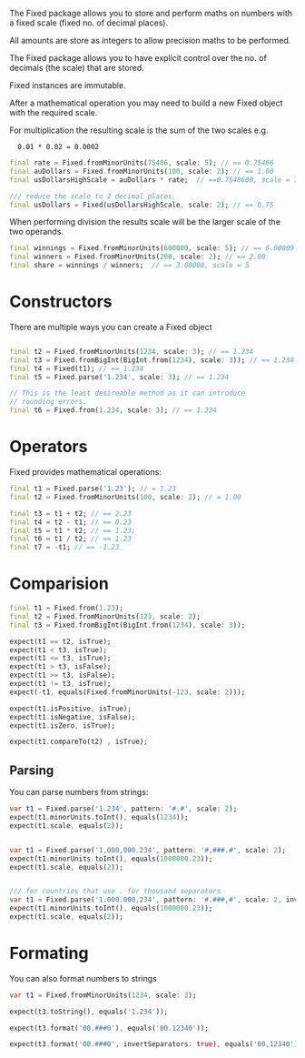 The Fixed package allows you to store and perform maths on numbers
with a fixed scale (fixed no. of decimal places).

All amounts are store as integers to allow precision maths to be performed.

The Fixed package allows you to have explicit control over the no. of decimals (the scale) that are stored.

Fixed instances are immutable.


After a mathematical operation you may need to build a new Fixed object with the required scale.

For multiplication the resulting scale is the sum of the two scales
e.g.
```
  0.01 * 0.02 = 0.0002
```

```dart
final rate = Fixed.fromMinorUnits(75486, scale: 5); // == 0.75486
final auDollars = Fixed.fromMinorUnits(100, scale: 2); // == 1.00
final usDollarsHighScale = auDollars * rate;  // ==0.7548600, scale = 7

/// reduce the scale to 2 decimal places.
final usDollars = Fixed(usDollarsHighScale, scale: 2); // == 0.75
```

When performing division the results scale will be the larger scale of the
two operands.

```dart
final winnings = Fixed.fromMinorUnits(600000, scale: 5); // == 6.00000
final winners = Fixed.fromMinorUnits(200, scale: 2); // == 2.00
final share = winnings / winners;  // == 3.00000, scale = 5

```


# Constructors

There are multiple ways you can create a Fixed object
```dart

final t2 = Fixed.fromMinorUnits(1234, scale: 3); // == 1.234
final t3 = Fixed.fromBigInt(BigInt.from(1234), scale: 3)); // == 1.234
final t4 = Fixed(t1); // == 1.234
final t5 = Fixed.parse('1.234', scale: 3); // == 1.234

// This is the least desireable method as it can introduce
// rounding errors.
final t6 = Fixed.from(1.234, scale: 3); // == 1.234

```

# Operators
Fixed provides mathematical operations:

```dart
final t1 = Fixed.parse('1.23'); // = 1.23
final t2 = Fixed.fromMinorUnits(100, scale: 2); // = 1.00

final t3 = t1 + t2; // == 2.23
final t4 = t2 - t1; // == 0.23
final t5 = t1 * t2; // == 1.23;
final t6 = t1 / t2; // == 1.23
final t7 = -t1; // == -1.23

```

# Comparision

```dart
final t1 = Fixed.from(1.23);
final t2 = Fixed.fromMinorUnits(123, scale: 2);
final t3 = Fixed.fromBigInt(BigInt.from(1234), scale: 3));

expect(t1 == t2, isTrue);
expect(t1 < t3, isTrue);
expect(t1 <= t3, isTrue);
expect(t1 > t3, isFalse);
expect(t1 >= t3, isFalse);
expect(t1 != t3, isTrue);
expect(-t1, equals(Fixed.fromMinorUnits(-123, scale: 2)));

expect(t1.isPositive, isTrue);
expect(t1.isNegative, isFalse);
expect(t1.isZero, isTrue);

expect(t1.compareTo(t2) , isTrue);
```

## Parsing

You can parse numbers from strings:

```dart
var t1 = Fixed.parse('1.234', pattern: '#.#', scale: 2);
expect(t1.minorUnits.toInt(), equals(1234));
expect(t1.scale, equals(2));


var t1 = Fixed.parse('1,000,000.234', pattern: '#,###.#', scale: 2);
expect(t1.minorUnits.toInt(), equals(1000000.23));
expect(t1.scale, equals(2));


/// for countries that use . for thousand separators
var t1 = Fixed.parse('1.000.000,234', pattern: '#.###,#', scale: 2, invertSeparators);
expect(t1.minorUnits.toInt(), equals(1000000.23));
expect(t1.scale, equals(2));
```

# Formating

You can also format numbers to strings
```dart
var t1 = Fixed.fromMinorUnits(1234, scale: 3);

expect(t3.toString(), equals('1.234'));

expect(t3.format('00.###0'), equals('00.12340'));

expect(t3.format('00.###0', invertSeparators: true), equals('00,12340'));

```
